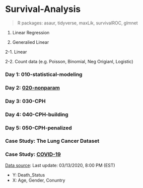 # Survival-Analysis

> R packages: asaur, tidyverse, maxLik, survivalROC, glmnet

1. Linear Regression

2. Generalied Linear

  2-1. Linear
  
  2-2. Count data (e.g. Poisson, Binomial, Neg Origianl, Logistic)
  

### Day 1: 010-statistical-modeling

### Day 2: [020-nonparam](https://github.com/wulinghsuan/Survival-Analysis/blob/master/020-nonparam.pdf)

### Day 3: 030-CPH

### Day 4: 040-CPH-building

### Day 5: 050-CPH-penalized

### Case Study: The Lung Cancer Dataset

### Case Study: [COVID-19](https://github.com/wulinghsuan/Survival-Analysis/blob/master/COVID-19.pdf)

[Data source](https://docs.google.com/spreadsheets/d/e/2PACX-1vQU0SIALScXx8VXDX7yKNKWWPKE1YjFlWc6VTEVSN45CklWWf-uWmprQIyLtoPDA18tX9cFDr-aQ9S6/pubhtml): Last update: 03/13/2020, 8:00 PM (EST)

- Y: Death_Status
- X: Age, Gender, Conuntry
